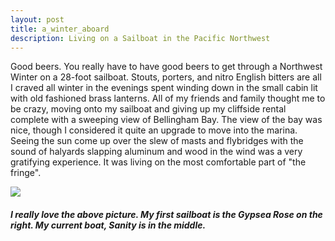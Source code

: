 ```yaml
---
layout: post
title: a_winter_aboard
description: Living on a Sailboat in the Pacific Northwest
---
```


Good beers. You really have to have good beers to get through a Northwest Winter on a 28-foot sailboat. Stouts, porters, and nitro English bitters are all I craved all winter in the evenings spent winding down in the small cabin lit with old fashioned brass lanterns. All of my friends and family thought me to be crazy, moving onto my sailboat and giving up my cliffside rental complete with a sweeping view of Bellingham Bay. The view of the bay was nice, though I considered it quite an upgrade to move into the marina. Seeing the sun come up over the slew of masts and flybridges with the sound of halyards slapping aluminum and wood in the wind was a very gratifying experience. It was living on the most comfortable part of "the fringe".

![](https://s3.amazonaws.com/images.willricketts.com/sanity.jpg)

##### I really love the above picture. My first sailboat is the Gypsea Rose on the right. My current boat, Sanity is in the middle.
